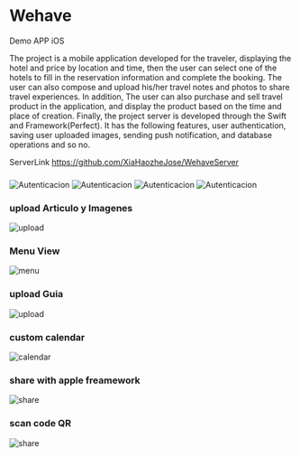 # Wehave
Demo APP iOS 

The project is a mobile application developed for the traveler, displaying the
hotel and price by location and time, then the user can select one of the hotels to fill
in the reservation information and complete the booking.
The user can also compose and upload his/her travel notes and photos to
share travel experiences. In addition, The user can also purchase and sell travel
product in the application, and display the product based on the time and place of
creation.
Finally, the project server is developed through the Swift and
Framework(Perfect). It has the following features, user authentication, saving user
uploaded images, sending push notification, and database operations and so no.

ServerLink https://github.com/XiaHaozheJose/WehaveServer


### 
![Autenticacion](https://github.com/XiaHaozheJose/Wehave/blob/master/Snip20181120_11.png)
![Autenticacion](https://github.com/XiaHaozheJose/Wehave/blob/master/Snip20181120_12.png)
![Autenticacion](https://github.com/XiaHaozheJose/Wehave/blob/master/Snip20181120_13.png)
![Autenticacion](https://github.com/XiaHaozheJose/Wehave/blob/master/Snip20181120_14.png)


### upload Articulo y Imagenes
![upload](https://github.com/XiaHaozheJose/Wehave/blob/master/Snip20181120_15.png)

### Menu View
![menu](https://github.com/XiaHaozheJose/Wehave/blob/master/Snip20181120_16.png)

### upload Guia 
![upload](https://github.com/XiaHaozheJose/Wehave/blob/master/Snip20181120_18.png)

### custom calendar
![calendar](https://github.com/XiaHaozheJose/Wehave/blob/master/Snip20181120_19.png)

### share with apple freamework
![share](https://github.com/XiaHaozheJose/Wehave/blob/master/Snip20181120_21.png)

### scan code QR
![share](https://github.com/XiaHaozheJose/Wehave/blob/master/Snip20181120_22.png)


